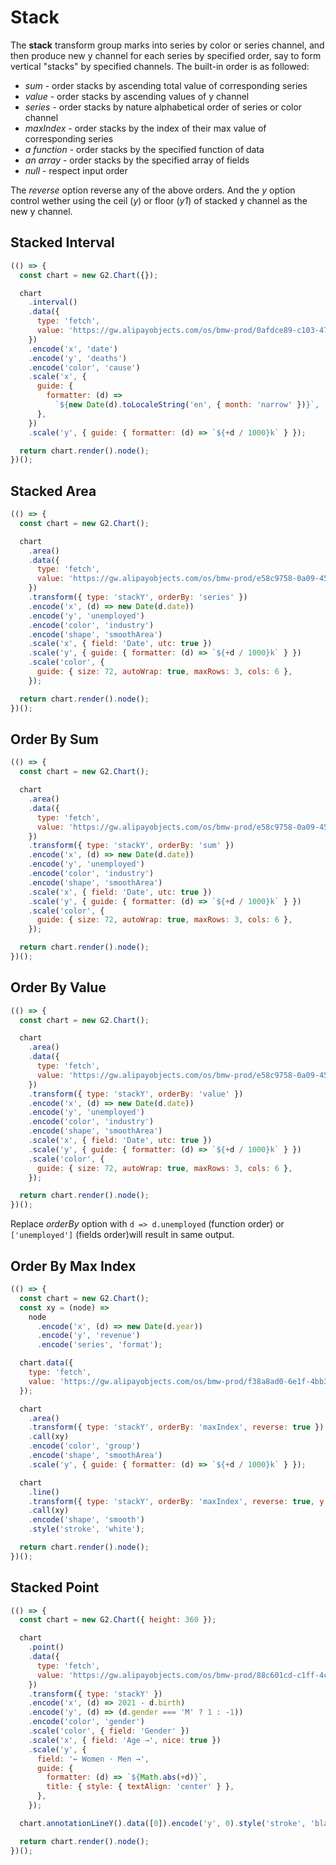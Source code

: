 # Stack

The **stack** transform group marks into series by color or series channel, and then produce new y channel for each series by specified order, say to form vertical "stacks" by specified channels. The built-in order is as followed:

- _sum_ - order stacks by ascending total value of corresponding series
- _value_ - order stacks by ascending values of y channel
- _series_ - order stacks by nature alphabetical order of series or color channel
- _maxIndex_ - order stacks by the index of their max value of corresponding series
- _a function_ - order stacks by the specified function of data
- _an array_ - order stacks by the specified array of fields
- _null_ - respect input order

The _reverse_ option reverse any of the above orders. And the _y_ option control wether using the ceil (_y_) or floor (_y1_) of stacked y channel as the new y channel.

## Stacked Interval

```js
(() => {
  const chart = new G2.Chart({});

  chart
    .interval()
    .data({
      type: 'fetch',
      value: 'https://gw.alipayobjects.com/os/bmw-prod/0afdce89-c103-479d-91f4-6cf604bcf200.json',
    })
    .encode('x', 'date')
    .encode('y', 'deaths')
    .encode('color', 'cause')
    .scale('x', {
      guide: {
        formatter: (d) =>
          `${new Date(d).toLocaleString('en', { month: 'narrow' })}`,
      },
    })
    .scale('y', { guide: { formatter: (d) => `${+d / 1000}k` } });

  return chart.render().node();
})();
```

## Stacked Area

```js
(() => {
  const chart = new G2.Chart();

  chart
    .area()
    .data({
      type: 'fetch',
      value: 'https://gw.alipayobjects.com/os/bmw-prod/e58c9758-0a09-4527-aa90-fbf175b45925.json',
    })
    .transform({ type: 'stackY', orderBy: 'series' })
    .encode('x', (d) => new Date(d.date))
    .encode('y', 'unemployed')
    .encode('color', 'industry')
    .encode('shape', 'smoothArea')
    .scale('x', { field: 'Date', utc: true })
    .scale('y', { guide: { formatter: (d) => `${+d / 1000}k` } })
    .scale('color', {
      guide: { size: 72, autoWrap: true, maxRows: 3, cols: 6 },
    });

  return chart.render().node();
})();
```

## Order By Sum

```js
(() => {
  const chart = new G2.Chart();

  chart
    .area()
    .data({
      type: 'fetch',
      value: 'https://gw.alipayobjects.com/os/bmw-prod/e58c9758-0a09-4527-aa90-fbf175b45925.json',
    })
    .transform({ type: 'stackY', orderBy: 'sum' })
    .encode('x', (d) => new Date(d.date))
    .encode('y', 'unemployed')
    .encode('color', 'industry')
    .encode('shape', 'smoothArea')
    .scale('x', { field: 'Date', utc: true })
    .scale('y', { guide: { formatter: (d) => `${+d / 1000}k` } })
    .scale('color', {
      guide: { size: 72, autoWrap: true, maxRows: 3, cols: 6 },
    });

  return chart.render().node();
})();
```

## Order By Value

```js
(() => {
  const chart = new G2.Chart();

  chart
    .area()
    .data({
      type: 'fetch',
      value: 'https://gw.alipayobjects.com/os/bmw-prod/e58c9758-0a09-4527-aa90-fbf175b45925.json',
    })
    .transform({ type: 'stackY', orderBy: 'value' })
    .encode('x', (d) => new Date(d.date))
    .encode('y', 'unemployed')
    .encode('color', 'industry')
    .encode('shape', 'smoothArea')
    .scale('x', { field: 'Date', utc: true })
    .scale('y', { guide: { formatter: (d) => `${+d / 1000}k` } })
    .scale('color', {
      guide: { size: 72, autoWrap: true, maxRows: 3, cols: 6 },
    });

  return chart.render().node();
})();
```

Replace _orderBy_ option with `d => d.unemployed` (function order) or `['unemployed']` (fields order)will result in same output.

## Order By Max Index

```js
(() => {
  const chart = new G2.Chart();
  const xy = (node) =>
    node
      .encode('x', (d) => new Date(d.year))
      .encode('y', 'revenue')
      .encode('series', 'format');

  chart.data({
    type: 'fetch',
    value: 'https://gw.alipayobjects.com/os/bmw-prod/f38a8ad0-6e1f-4bb3-894c-7db50781fdec.json',
  });

  chart
    .area()
    .transform({ type: 'stackY', orderBy: 'maxIndex', reverse: true })
    .call(xy)
    .encode('color', 'group')
    .encode('shape', 'smoothArea')
    .scale('y', { guide: { formatter: (d) => `${+d / 1000}k` } });

  chart
    .line()
    .transform({ type: 'stackY', orderBy: 'maxIndex', reverse: true, y: 'y1' })
    .call(xy)
    .encode('shape', 'smooth')
    .style('stroke', 'white');

  return chart.render().node();
})();
```

## Stacked Point

```js
(() => {
  const chart = new G2.Chart({ height: 360 });

  chart
    .point()
    .data({
      type: 'fetch',
      value: 'https://gw.alipayobjects.com/os/bmw-prod/88c601cd-c1ff-4c9b-90d5-740d0b710b7e.json',
    })
    .transform({ type: 'stackY' })
    .encode('x', (d) => 2021 - d.birth)
    .encode('y', (d) => (d.gender === 'M' ? 1 : -1))
    .encode('color', 'gender')
    .scale('color', { field: 'Gender' })
    .scale('x', { field: 'Age →', nice: true })
    .scale('y', {
      field: '← Women · Men →',
      guide: {
        formatter: (d) => `${Math.abs(+d)}`,
        title: { style: { textAlign: 'center' } },
      },
    });

  chart.annotationLineY().data([0]).encode('y', 0).style('stroke', 'black');

  return chart.render().node();
})();
```
